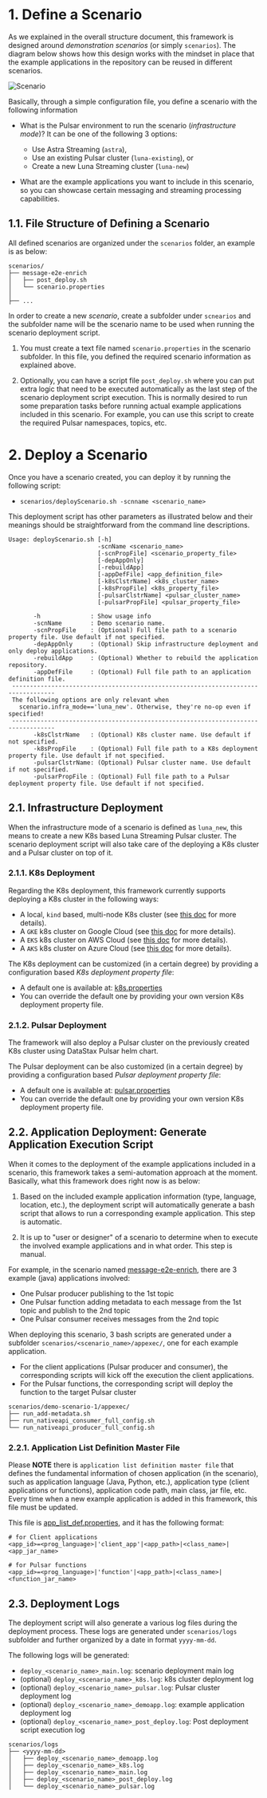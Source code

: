 # 1. Define a Scenario

As we explained in the overall structure document, this framework is designed around *demonstration scenarios* (or simply `scenarios`). The diagram below shows how this design works with the mindset in place that the example applications in the repository can be reused in different scenarios.

![Scenario](images/reusable_poc-scenario.png)

Basically, through a simple configuration file, you define a scenario with the following information

* What is the Pulsar environment to run the scenario (*infrastructure mode*)? It can be one of the following 3 options:
   * Use Astra Streaming (`astra`),
   * Use an existing Pulsar cluster (`luna-existing`), or 
   * Create a new Luna Streaming cluster (`luna-new`)

* What are the example applications you want to include in this scenario, so you can showcase certain messaging and streaming processing capabilities.

## 1.1. File Structure of Defining a Scenario

All defined scenarios are organized under the `scenarios` folder, an example is as below:

```
scenarios/
├── message-e2e-enrich
│   ├── post_deploy.sh
│   └── scenario.properties
│
├── ... 
```

In order to create a new *scenario*, create a subfolder under `scnearios` and the subfolder name will be the scenario name to be used when running the scenario deployment script.

1. You must create a text file named `scenario.properties` in the scenario subfolder. In this file, you defined the required scenario information as explained above.

2. Optionally, you can have a script file `post_deploy.sh` where you can put extra logic that need to be executed automatically as the last step of the scenario deployment script execution. This is normally desired to run some preparation tasks before running actual example applications included in this scenario. For example, you can use this script to create the required Pulsar namespaces, topics, etc.

# 2. Deploy a Scenario

Once you have a scenario created, you can deploy it by running the following script:
 
* `scenarios/deployScenario.sh -scnname <scenario_name>`

This deployment script has other parameters as illustrated below and their meanings should be straightforward from the command line descriptions.
```
Usage: deployScenario.sh [-h]
                         -scnName <scenario_name>
                         [-scnPropFile] <scenario_property_file>
                         [-depAppOnly]
                         [-rebuildApp]
                         [-appDefFile] <app_definition_file>
                         [-k8sClstrName] <k8s_cluster_name>
                         [-k8sPropFile] <k8s_property_file>
                         [-pulsarClstrName] <pulsar_cluster_name>
                         [-pulsarPropFile] <pulsar_property_file>

       -h              : Show usage info
       -scnName        : Demo scenario name.
       -scnPropFile    : (Optional) Full file path to a scenario property file. Use default if not specified.
       -depAppOnly     : (Optional) Skip infrastructure deployment and only deploy applications.
       -rebuildApp     : (Optional) Whether to rebuild the application repository.
       -appDefFile     : (Optional) Full file path to an application definition file.
 ----------------------------------------------------------------------------------
 The following options are only relevant when 
   scenario.infra_mode=='luna_new'. Otherwise, they're no-op even if specified!
 ----------------------------------------------------------------------------------
       -k8sClstrName   : (Optional) K8s cluster name. Use default if not specified.
       -k8sPropFile    : (Optional) Full file path to a K8s deployment property file. Use default if not specified.
       -pulsarClstrName: (Optional) Pulsar cluster name. Use default if not specified.
       -pulsarPropFile : (Optional) Full file path to a Pulsar deployment property file. Use default if not specified.
```

## 2.1. Infrastructure Deployment 

When the infrastructure mode of a scenario is defined as `luna_new`, this means to create a new K8s based Luna Streaming Pulsar cluster. The scenario deployment script will also take care of the deploying a K8s cluster and a Pulsar cluster on top of it.

### 2.1.1. K8s Deployment

Regarding the K8s deployment, this framework currently supports deploying a K8s cluster in the following ways:
* A local, `kind` based, multi-node K8s cluster (see [this doc](../cluster_deploy/k8s/kind/README.md) for more details).
* A `GKE` k8s cluster on Google Cloud (see [this doc](../cluster_deploy/k8s/gke/README.md) for more details).
* A `EKS` k8s cluster on AWS Cloud (see [this doc](../cluster_deploy/k8s/eks/README.md) for more details).
* A `AKS` k8s cluster on Azure Cloud (see [this doc](../cluster_deploy/k8s/eks/README.md) for more details).

The K8s deployment can be customized (in a certain degree) by providing a configuration based *K8s deployment property file*: 
* A default one is available at: [k8s.properties](../cluster_deploy/k8s/k8s.properties)
* You can override the default one by providing your own version K8s deployment property file.

### 2.1.2. Pulsar Deployment

The framework will also deploy a Pulsar cluster on the previously created K8s cluster using DataStax Pulsar helm chart. 

The Pulsar deployment can be also customized (in a certain degree) by providing a configuration based *Pulsar deployment property file*:
* A default one is available at: [pulsar.properties](../cluster_deploy/pulsar/pulsar.properties)
* You can override the default one by providing your own version K8s deployment property file.

## 2.2. Application Deployment: Generate Application Execution Script

When it comes to the deployment of the example applications included in a scenario, this framework takes a semi-automation approach at the moment. Basically, what this framework does right now is as below:

1. Based on the included example application information (type, language, location, etc.), the deployment script will automatically generate a bash script that allows to run a corresponding example application. This step is automatic.

2. It is up to "user or designer" of a scenario to determine when to execute the involved example applications and in what order. This step is manual.

For example, in the scenario named [message-e2e-enrich](../scenarios/message-e2e-enrich/), there are 3 example (java) applications involved:
* One Pulsar producer publishing to the 1st topic
* One Pulsar function adding metadata to each message from the 1st topic and publish to the 2nd topic
* One Pulsar consumer receives messages from the 2nd topic

When deploying this scenario, 3 bash scripts are generated under a subfolder `scenarios/<scenario_name>/appexec/`, one for each example application.
* For the client applications (Pulsar producer and consumer), the corresponding scripts will kick off the execution the client applications. 
* For the Pulsar functions, the corresponding script will deploy the function to the target Pulsar cluster

```
scenarios/demo-scenario-1/appexec/
├── run_add-metadata.sh
├── run_nativeapi_consumer_full_config.sh
└── run_nativeapi_producer_full_config.sh
```

### 2.2.1. Application List Definition Master File

Please **NOTE** there is `application list definition master file` that defines the fundamental information of chosen application (in the scenario), such as application language (Java, Python, etc.), application type (client applications or functions), application code path, main class, jar file, etc. Every time when a new example application is added in this framework, this file must be updated. 

This file is [app_list_def.properties](../application_deploy/app_list_def.properties), and it has the following format:

```
# for Client applications
<app_id>=<prog_language>|'client_app'|<app_path>|<class_name>|<app_jar_name>

# for Pulsar functions
<app_id>=<prog_language>|'function'|<app_path>|<class_name>|<function_jar_name>
```

## 2.3. Deployment Logs

The deployment script will also generate a various log files during the deployment process. These logs are generated under `scenarios/logs` subfolder and further organized by a date in format `yyyy-mm-dd`. 

The following logs will be generated:
* `deploy_<scenario_name>_main.log`: scenario deployment main log
* (optional) `deploy_<scenario_name>_k8s.log`: k8s cluster deployment log
* (optional) `deploy_<scenario_name>_pulsar.log`: Pulsar cluster deployment log
* (optional) `deploy_<scenario_name>_demoapp.log`: example application deployment log
* (optional) `deploy_<scenario_name>_post_deploy.log`: Post deployment script execution log

```
scenarios/logs
├── <yyyy-mm-dd>
│   ├── deploy_<scenario_name>_demoapp.log
│   ├── deploy_<scenario_name>_k8s.log
│   ├── deploy_<scenario_name>_main.log
│   ├── deploy_<scenario_name>_post_deploy.log
│   └── deploy_<scenario_name>_pulsar.log
```
